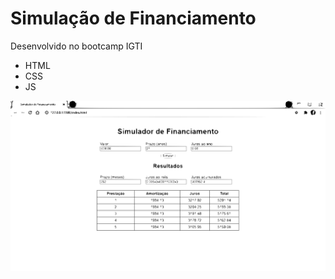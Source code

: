 # Simulação de Financiamento

Desenvolvido no bootcamp IGTI

- HTML
- CSS
- JS 

![Resultado](https://github.com/thmouta/sim_financ/blob/main/simulador.svg)